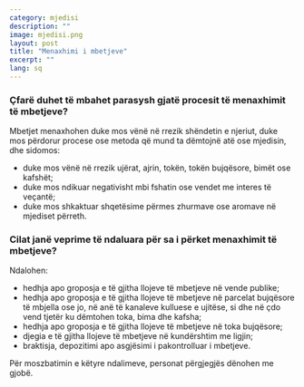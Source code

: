```yaml
---
category: mjedisi
description: ""
image: mjedisi.png
layout: post
title: "Menaxhimi i mbetjeve"
excerpt: ""
lang: sq
---
```

<script>
var data = { topics: [
  {
    title: "Menaxhimi i mbetjeve",
    text: function(){ return $("#part1").html(); }
  }
]};
</script>

<div id="part1" class="hidden">
<h3>Çfarë duhet të mbahet parasysh gjatë procesit të menaxhimit të mbetjeve?</h3>
Mbetjet menaxhohen duke mos vënë në rrezik shëndetin e njeriut, duke mos përdorur procese ose metoda që mund ta dëmtojnë atë ose mjedisin, dhe sidomos:
<ul>
<li>duke mos vënë në rrezik ujërat, ajrin, tokën, tokën bujqësore, bimët ose kafshët;</li>
<li>duke mos ndikuar negativisht mbi fshatin ose vendet me interes të veçantë;</li>
<li>duke mos shkaktuar shqetësime përmes zhurmave ose aromave në mjediset përreth.</li>
</ul>
<h3>Cilat janë veprime të ndaluara për sa i përket menaxhimit të mbetjeve?</h3>
Ndalohen:
<ul>
<li>hedhja apo groposja e të gjitha llojeve të mbetjeve në vende publike;</li>
<li>hedhja apo groposja e të gjitha llojeve të mbetjeve në parcelat bujqësore të mbjella ose jo, në anë të kanaleve kulluese e ujitëse, si dhe në çdo vend tjetër ku dëmtohen toka, bima dhe kafsha; </li>
<li>hedhja apo groposja e të gjitha llojeve të mbetjeve në toka bujqësore; </li>
<li>djegia e të gjitha llojeve të mbetjeve në kundërshtim me ligjin;</li>
<li>braktisja, depozitimi apo asgjësimi i pakontrolluar i mbetjeve.</li>
</ul>
Për moszbatimin e këtyre ndalimeve, personat përgjegjës dënohen me gjobë.
</div>

<div class="post-content"></div>
